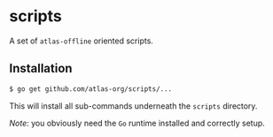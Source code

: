 scripts
=======

A set of ``atlas-offline`` oriented scripts.

## Installation

```sh
$ go get github.com/atlas-org/scripts/...
```

This will install all sub-commands underneath the ``scripts`` directory.

_Note:_ you obviously need the ``Go`` runtime installed and correctly setup.
